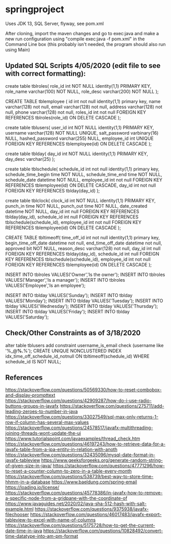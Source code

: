 # springproject
Uses JDK 13, SQL Server, flyway, see pom.xml

After cloning, import the maven changes and go to exec:java and make a new run configuration using 
"compile exec:java -f pom.xml" in the Command Line box (this probably isn't needed, the program should also run using Main)

## Updated SQL Scripts 4/05/2020 (edit file to see with correct formatting):

create table tblroles(
    role_id int NOT NULL identity(1,1) PRIMARY KEY,
    role_name varchar(100) NOT NULL,
    role_desc varchar(200) NOT NULL
);

CREATE TABLE tblemployee (
	id int not null identity(1,1) primary key,
	name varchar(128) not null,
	email varchar(128) not null,
	address varchar(128) not null,
	phone varchar(128) not null,
	roles_id int not null FOREIGN KEY REFERENCES tblroles(role_id) ON DELETE CASCADE
);

create table tblusers(
    user_id int NOT NULL identity(1,1) PRIMARY KEY,
    username varchar(128) NOT NULL UNIQUE,
	salt_password varbinary(16) NULL,
	hashed_password varchar(255) NULL,
    employee_id int UNIQUE FOREIGN KEY REFERENCES tblemployee(id) ON DELETE CASCADE
);

create table tblday(
    day_id int NOT NULL identity(1,1) PRIMARY KEY,
    day_desc varchar(25)
);

create table tblschedule(
	schedule_id int not null identity(1,1) primary key,
    schedule_time_begin time NOT NULL,
    schedule_time_end time NOT NULL,
    schedule_date datetime NOT NULL,
	employee_id int not null FOREIGN KEY REFERENCES tblemployee(id) ON DELETE CASCADE,
    day_id int not null FOREIGN KEY REFERENCES tblday(day_id)
);

create table tblclock(
  	clock_id int NOT NULL identity(1,1) PRIMARY KEY,
    punch_in time NOT NULL,
  	punch_out time NOT NULL,
  	date_created datetime NOT NULL,
  	day_id int null FOREIGN KEY REFERENCES tblday(day_id),
  	schedule_id int null FOREIGN KEY REFERENCES tblschedule(schedule_id),
  	employee_id int not null FOREIGN KEY REFERENCES tblemployee(id) ON DELETE CASCADE
  );

CREATE TABLE tbltimeoff(
	time_off_id int not null identity(1,1) primary key,
	begin_time_off_date datetime not null,
	end_time_off_date datetime not null,
	approved bit NOT NULL,
	reason_desc varchar(128) not null,
	day_id int null FOREIGN KEY REFERENCES tblday(day_id),
	schedule_id int null FOREIGN KEY REFERENCES tblschedule(schedule_id),
	employee_id int not null FOREIGN KEY REFERENCES tblemployee(id) ON DELETE CASCADE
);

INSERT INTO tblroles VALUES('Owner','Is the owner');
INSERT INTO tblroles VALUES('Manager','Is a manager');
INSERT INTO tblroles VALUES('Employee','Is an employee');

INSERT INTO tblday VALUES('Sunday');
INSERT INTO tblday VALUES('Monday');
INSERT INTO tblday VALUES('Tuesday');
INSERT INTO tblday VALUES('Wednesday');
INSERT INTO tblday VALUES('Thursday');
INSERT INTO tblday VALUES('Friday');
INSERT INTO tblday VALUES('Saturday');

## Check/Other Constraints as of 3/18/2020
alter table tblusers add constraint username_is_email check (username like '%_@__%.__%');
CREATE UNIQUE NONCLUSTERED INDEX idx_time_off_schedule_id_notnull
ON tbltimeoff(schedule_id)
WHERE schedule_id IS NOT NULL;

## References
https://stackoverflow.com/questions/50569330/how-to-reset-combobox-and-display-prompttext
https://stackoverflow.com/questions/42909287/how-do-i-use-radio-buttons-groups-in-javafx
https://stackoverflow.com/questions/275711/add-leading-zeroes-to-number-in-java
https://stackoverflow.com/questions/33027549/sql-max-only-returns-1-row-if-column-has-several-max-values
https://stackoverflow.com/questions/24578517/javafx-multithreading-joining-threads-wont-update-the-ui
https://www.tutorialspoint.com/javaexamples/thread_check.htm
https://stackoverflow.com/questions/46197243/how-to-retrieve-data-for-a-javafx-table-from-a-jpa-entity-in-relation-with-anoth
https://stackoverflow.com/questions/32435096/mysql-date-format-in-javafx-tableview
https://www.geeksforgeeks.org/generate-random-string-of-given-size-in-java/
https://stackoverflow.com/questions/47771296/how-to-reset-a-counter-column-to-zero-in-a-table-every-month
https://stackoverflow.com/questions/538739/best-way-to-store-time-hhmm-in-a-database
https://www.baeldung.com/spring-email
https://loading.io/license/
https://stackoverflow.com/questions/45778386/in-javafx-how-to-remove-a-specific-node-from-a-gridpane-with-the-coordinate-of
https://www.javaguides.net/2020/02/java-sha-512-hash-with-salt-example.html
https://stackoverflow.com/questions/9375938/javafx-filechooser
https://stackoverflow.com/questions/46017483/javafx-export-tableview-to-excel-with-name-of-columns
https://stackoverflow.com/questions/5175728/how-to-get-the-current-date-time-in-java
https://stackoverflow.com/questions/10828492/convert-time-datatype-into-am-pm-format
